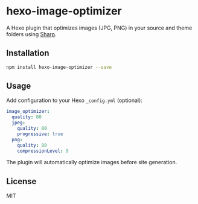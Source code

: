 # hexo-image-optimizer

A Hexo plugin that optimizes images (JPG, PNG) in your source and theme folders using [Sharp](https://github.com/lovell/sharp).

## Installation

```bash
npm install hexo-image-optimizer --save
```

## Usage

Add configuration to your Hexo `_config.yml` (optional):

```yaml
image_optimizer:
  quality: 80
  jpeg:
    quality: 80
    progressive: true
  png:
    quality: 80
    compressionLevel: 9
```

The plugin will automatically optimize images before site generation.

## License

MIT
